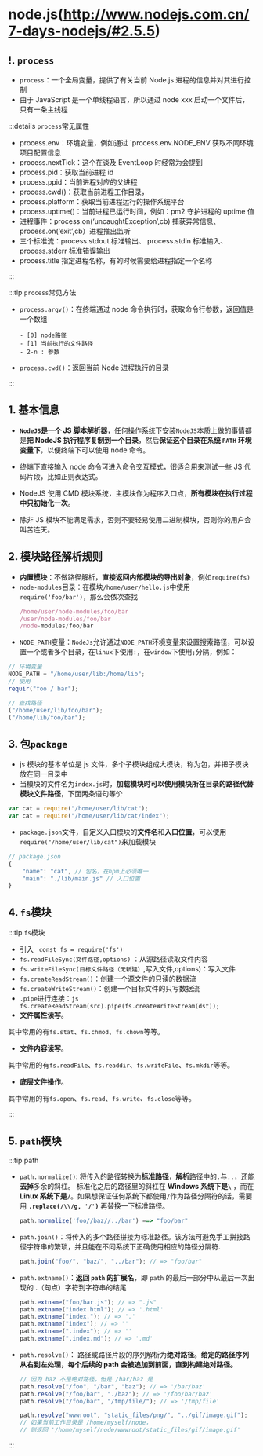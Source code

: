 # node.js(http://www.nodejs.com.cn/7-days-nodejs/#2.5.5)

## !. `process`

- `process`：一个全局变量，提供了有关当前 Node.js 进程的信息并对其进行控制
- 由于 JavaScript 是一个单线程语言，所以通过 node xxx 启动一个文件后，只有一条主线程

:::details `process`常见属性

- process.env：环境变量，例如通过 `process.env.NODE_ENV 获取不同环境项目配置信息
- process.nextTick：这个在谈及 EventLoop 时经常为会提到
- process.pid：获取当前进程 id
- process.ppid：当前进程对应的父进程
- process.cwd()：获取当前进程工作目录，
- process.platform：获取当前进程运行的操作系统平台
- process.uptime()：当前进程已运行时间，例如：pm2 守护进程的 uptime 值
- 进程事件：process.on(‘uncaughtException’,cb) 捕获异常信息、 process.on(‘exit’,cb）进程推出监听
- 三个标准流：process.stdout 标准输出、 process.stdin 标准输入、 process.stderr 标准错误输出
- process.title 指定进程名称，有的时候需要给进程指定一个名称

:::

:::tip `process`常见方法

- `process.argv()`：在终端通过 node 命令执行时，获取命令行参数，返回值是一个数组

      - [0] node路径
      - [1] 当前执行的文件路径
      - 2-n : 参数

- `process.cwd()`：返回当前 Node 进程执行的目录

:::

## 1. 基本信息

- **`NodeJS`是一个 JS 脚本解析器**，任何操作系统下安装`NodeJS`本质上做的事情都是**把 NodeJS 执行程序复制到一个目录**，然后**保证这个目录在系统 `PATH` 环境变量下**，以便终端下可以使用 node 命令。

- 终端下直接输入 node 命令可进入命令交互模式，很适合用来测试一些 JS 代码片段，比如正则表达式。

- NodeJS 使用 CMD 模块系统，主模块作为程序入口点，**所有模块在执行过程中只初始化一次**。

- 除非 JS 模块不能满足需求，否则不要轻易使用二进制模块，否则你的用户会叫苦连天。

## 2. 模块路径解析规则

- **内置模块**：不做路径解析，**直接返回内部模块的导出对象**，例如`require(fs)`
- `node-modules`目录：在模块`/home/user/hello.js`中使用`require('foo/bar')`，那么会依次查找
  ```js
  /home/user/node-modules/foo/bar
  /user/node-modules/foo/bar
  /node-modules/foo/bar
  ```
- `NODE_PATH`变量：`NodeJs`允许通过`NODE_PATH`环境变量来设置搜索路径，可以设置一个或者多个目录，在`linux`下使用`:`，在`window`下使用`;`分隔，例如：

```js
// 环境变量
NODE_PATH = "/home/user/lib:/home/lib";
// 使用
requir("foo / bar");

// 查找路径
("/home/user/lib/foo/bar");
("/home/lib/foo/bar");
```

## 3. 包`package`

- js 模块的基本单位是 js 文件，多个子模块组成大模块，称为包，并把子模块放在同一目录中
- 当模块的文件名为`index.js`时，**加载模块时可以使用模块所在目录的路径代替模块文件路径**，下面两条语句等价

```js
var cat = require("/home/user/lib/cat");
var cat = require("/home/user/lib/cat/index");
```

- `package.json`文件，自定义入口模块的**文件名**和**入口位置**，可以使用`require("/home/user/lib/cat")`来加载模块

```js
// package.json
{
    "name": "cat", // 包名，在npm上必须唯一
    "main": "./lib/main.js" // 入口位置
}
```

## 4. `fs`模块

:::tip `fs`模块

- 引入 ` const fs = require('fs')`
- `fs.readFileSync(文件路径,options)` ：从源路径读取文件内容
- `fs.writeFileSync(目标文件路径（无新建）`,写入文件,options)：写入文件
- `fs.createReadStream()`：创建一个源文件的只读的数据流
- `fs.createWriteStream()`：创建一个目标文件的只写数据流
- `.pipe`进行连接：`js fs.createReadStream(src).pipe(fs.createWriteStream(dst));`
- **文件属性读写**。

其中常用的有`fs.stat`、`fs.chmod`、`fs.chown`等等。

- **文件内容读写**。

其中常用的有`fs.readFile`、`fs.readdir`、`fs.writeFile`、`fs.mkdir`等等。

- **底层文件操作**。

其中常用的有`fs.open`、`fs.read`、`fs.write`、`fs.close`等等。

:::

## 5. `path`模块

:::tip path

- `path.normalize()`: 将传入的路径转换为**标准路径**，**解析**路径中的`.`与`..`，还能**去掉**多余的斜杠。
  <MyText text='注意：'/>标准化之后的路径里的斜杠在 **Windows 系统下是`\`** ，而在**Linux 系统下是`/`**。如果想保证任何系统下都使用`/`作为路径分隔符的话，需要用 **`.replace(/\\/g, '/')`** 再替换一下标准路径。

  ```js
  path.normalize('foo//baz//../bar') ==> "foo/bar"
  ```

- `path.join()`：将传入的多个路径拼接为标准路径。该方法可避免手工拼接路径字符串的繁琐，并且能在不同系统下正确使用相应的路径分隔符.

  ```js
  path.join("foo/", "baz/", "../bar"); // => "foo/bar"
  ```

- `path.extname()`：**返回 `path` 的扩展名**，即 `path` 的最后一部分中从最后一次出现的 .（句点）字符到字符串的结尾

  ```js
  path.extname("foo/bar.js"); // => ".js"
  path.extname("index.html"); // => '.html'
  path.extname("index."); // => '.'
  path.extname("index"); // => ''
  path.extname(".index"); // => ''
  path.extname(".index.md"); // => '.md'
  ```

- `path.resolve()`： 路径或路径片段的序列解析为**绝对路径**。**给定的路径序列从右到左处理，每个后续的 path 会被追加到前面，直到构建绝对路径。**

  ```js
  // 因为 baz 不是绝对路径，但是 /bar/baz 是
  path.resolve("/foo", "/bar", "baz"); // => '/bar/baz'
  path.resolve("/foo/bar", "./baz"); // => '/foo/bar/baz'
  path.resolve("/foo/bar", "/tmp/file/"); // => '/tmp/file'

  path.resolve("wwwroot", "static_files/png/", "../gif/image.gif");
  // 如果当前工作目录是 /home/myself/node，
  // 则返回 '/home/myself/node/wwwroot/static_files/gif/image.gif'
  ```

:::
